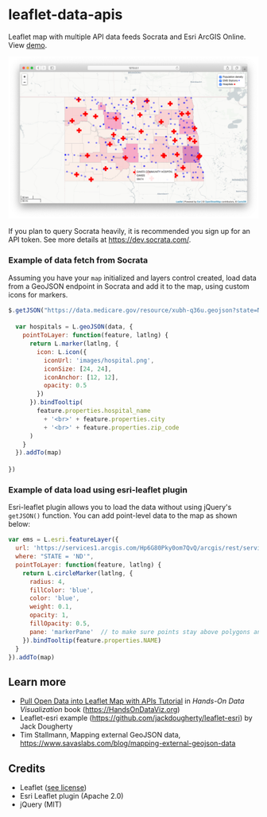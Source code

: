 # leaflet-data-apis
Leaflet map with multiple API data feeds Socrata and Esri ArcGIS Online. View [demo](https://handsondataviz.github.io/leaflet-maps-open-data-apis/index.html).

![Screenshot](images/screenshot.png)

If you plan to query Socrata heavily, it is recommended you sign up for an API token. See more details at https://dev.socrata.com/.

### Example of data fetch from Socrata

Assuming you have your `map` initialized and layers control created, load data from a GeoJSON endpoint in Socrata and add it to the map, using custom icons for markers.

```javascript
$.getJSON("https://data.medicare.gov/resource/xubh-q36u.geojson?state=ND", function(data) {

  var hospitals = L.geoJSON(data, {
    pointToLayer: function(feature, latlng) {
      return L.marker(latlng, {
        icon: L.icon({
          iconUrl: 'images/hospital.png',
          iconSize: [24, 24],
          iconAnchor: [12, 12],
          opacity: 0.5
        })
      }).bindTooltip(
        feature.properties.hospital_name
          + '<br>' + feature.properties.city
          + '<br>' + feature.properties.zip_code
      )
    }
  }).addTo(map)
  
})
```

### Example of data load using esri-leaflet plugin

Esri-leaflet plugin allows you to load the data without using jQuery's `getJSON()` function.
You can add point-level data to the map as shown below:

```javascript
var ems = L.esri.featureLayer({
  url: 'https://services1.arcgis.com/Hp6G80Pky0om7QvQ/arcgis/rest/services/EMS_Stations/FeatureServer/0',
  where: "STATE = 'ND'",
  pointToLayer: function(feature, latlng) {
    return L.circleMarker(latlng, {
      radius: 4,
      fillColor: 'blue',
      color: 'blue',
      weight: 0.1,
      opacity: 1,
      fillOpacity: 0.5,
      pane: 'markerPane'  // to make sure points stay above polygons and remain clickable
    }).bindTooltip(feature.properties.NAME)
  }
}).addTo(map)
```

## Learn more

- [Pull Open Data into Leaflet Map with APIs Tutorial](https://handsondataviz.org/leaflet-maps-open-apis.html) in *Hands-On Data Visualization* book (https://HandsOnDataViz.org)
- Leaflet-esri example (https://github.com/jackdougherty/leaflet-esri) by Jack Dougherty
- Tim Stallmann, Mapping external GeoJSON data, https://www.savaslabs.com/blog/mapping-external-geojson-data

## Credits
* Leaflet ([see license](https://github.com/Leaflet/Leaflet/blob/master/LICENSE))
* Esri Leaflet plugin (Apache 2.0)
* jQuery (MIT)
